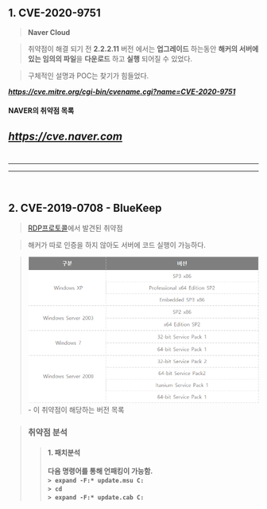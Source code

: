 

## **1. CVE-2020-9751** 
> **Naver Cloud**

> 취약점이 해결 되기 전 **2.2.2.11** 버전 에서는 **업그레이드** 하는동안 **해커의 서버에 있는 임의의 파일**을 **다운로드** 하고 **실행** 되어질 수 있었다.

> 구체적인 설명과 POC는 찾기가 힘들었다.

***https://cve.mitre.org/cgi-bin/cvename.cgi?name=CVE-2020-9751***

#### **NAVER의 취약점 목록**
***https://cve.naver.com***
<br/><br/>
---
***
---
<br/>

## **2. CVE-2019-0708** - BlueKeep
>[RDP프로토콜](https://m.blog.naver.com/yoodh0713/221567375594)에서 발견된 취약점

>해커가 따로 인증을 하지 않아도 서버에 코드 실행이 가능하다.

>![vue](./image/a1.png) <br/>- 이 취약점이 해당하는 버전 목록

>### **취약점 분석**
>> #### 1. 패치분석<br/><br/> 다음 명령어를 통해 언패킹이 가능함.<br/>```> expand -F:* update.msu C:``` <br> ```> cd ```<br/>``` > expand -F:* update.cab C: ```





